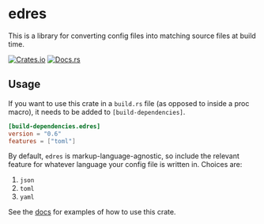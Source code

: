 edres
===

This is a library for converting config files into matching source files at build time.

[![Crates.io](https://img.shields.io/crates/v/edres.svg)](https://crates.io/crates/edres)
[![Docs.rs](https://docs.rs/edres/badge.svg)](https://docs.rs/edres/0.6.0/edres/)

## Usage

If you want to use this crate in a `build.rs` file (as opposed to inside a proc macro), it needs to be added to `[build-dependencies]`.

```toml
[build-dependencies.edres]
version = "0.6"
features = ["toml"]
```

By default, `edres` is markup-language-agnostic, so include the relevant feature for whatever language your config file is written in. Choices are:

1.  `json`
2.  `toml`
3.  `yaml`

See the [docs](https://docs.rs/edres/0.6.0/edres/) for examples of how to use this crate.
